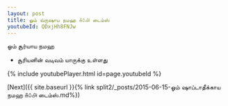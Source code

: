 ```yaml
---
layout: post
title: ஓம் வ்ருஷாய நமஹ ௧௦௮ டைம்ஸ்
youtubeId: QDxjHh8FNJw
---
```

 
 
 ஓம் சூர்யாய நமஹ  
 
 -  சூரியனின் வடிவம் யாருக்கு உள்ளது 
 
  
 
  
 
 
 
 
 
 


{% include youtubePlayer.html id=page.youtubeId %}
 
[Next]({{ site.baseurl }}{% link  split2/_posts/2015-06-15-ஓம் ஷாப்டாதீக்காய நமஹ  ௧௦௮ டைம்ஸ்.md%})
 
